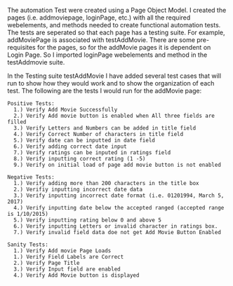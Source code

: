 The automation Test were created using a Page Object Model. I created the pages (i.e. addmoviepage, loginPage, etc.) with all the required webelements, and methods needed to create functional automation tests. The tests are seperated so that each page has a testing suite. For example, addMoviePage is associated with testAddMovie. There are some pre-requisites for the pages, so for the addMovie pages it is dependent on Login Page. So I imported loginPage webelements and method in the testAddmovie suite. 

In the Testing suite testAddMovie I have added several test cases that will run to show how they would work and to show the organization of each test. The following are the tests I would run for the addMovie page:

    Positive Tests:
      1.) Verify Add Movie Successfully
      2.) Verify Add movie button is enabled when All three fields are filled
      3.) Verify Letters and Numbers can be added in title field
      4.) Verify Correct Number of characters in title field
      5.) Verify date can be inputted in date field
      6.) Verify adding correct date input
      7.) Verify ratings can be inputed in ratings field
      8.) Verify inputting correct rating (1 -5)
      9.) Verify on initial load of page add movie button is not enabled
      
    Negative Tests:
      1.) Verify adding more than 200 characters in the title box 
      2.) Verifiy inputting incorrect date data 
      3.) Verify inputting incorrect date format (i.e. 01201994, March 5, 2017)
      4.) Verify inputting date below the accepted ranged (accepted range is 1/10/2015)
      5.) Verify inputting rating below 0 and above 5
      6.) Verify inputting Letters or invalid character in ratings box.
      7.) Verify invalid field data doe not get Add Movie Button Enabled
      
    Sanity Tests:
      1.) Verify Add movie Page Loads
      1.) Verify Field Labels are Correct
      2.) Verify Page Title
      3.) Verify Input field are enabled
      4.) Verify Add Movie button is displayed
      
      

